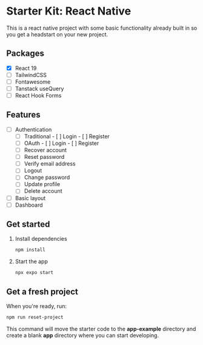# Starter Kit: React Native

This is a react native project with some basic functionality already built in so you get a headstart on your new project.

## Packages

- [x] React 19
- [ ] TailwindCSS
- [ ] Fontawesome
- [ ] Tanstack useQuery
- [ ] React Hook Forms

## Features

- [ ] Authentication
   - [ ] Traditional
            - [ ] Login
            - [ ] Register
   - [ ] OAuth
            - [ ] Login
            - [ ] Register
   - [ ] Recover account
   - [ ] Reset password
   - [ ] Verify email address
   - [ ] Logout
   - [ ] Change password
   - [ ] Update profile
   - [ ] Delete account
- [ ] Basic layout
- [ ] Dashboard

## Get started

1. Install dependencies

   ```bash
   npm install
   ```

2. Start the app

   ```bash
   npx expo start
   ```

## Get a fresh project

When you're ready, run:

```bash
npm run reset-project
```

This command will move the starter code to the **app-example** directory and create a blank **app** directory where you can start developing.